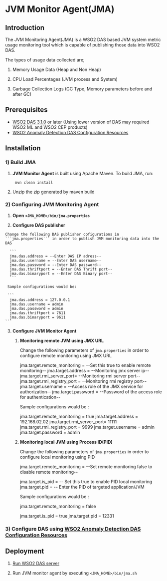 # JVM Monitor Agent(JMA)

## Introduction
The JVM Monitoring Agent(JMA) is a WSO2 DAS based JVM system metric usage monitoring tool which is capable of publishing those data into WSO2 DAS.

The types of usage data collected are;

1. Memory Usage Data (Heap and Non Heap)

2. CPU Load Percentages (JVM process and System)

3. Garbage Collection Logs (GC Type, Memory parameters before and after GC)

## Prerequisites

- [WSO2 DAS 3.1.0](http://wso2.com/products/data-analytics-server/) or later (Using lower version of DAS may required WSO2 ML and WSO2 CEP products)
- [WSO2 Anomaly Detection DAS Configuration Resources](https://github.com/wso2-incubator/automatic-anomaly-detection/tree/master/wso2-das)

## Installation

### 1) Build JMA

  1. **JVM Monitor Agent** is built using Apache Maven. To build JMA, run:
       ``` 
        mvn clean install
       ```
        
  2. Unzip the zip generated by maven build
    
### 2) Configuring **JVM Monitoring Agent**
  
  1. **Open ```<JMA_HOME>/bin/jma.properties```**
  
  2. **Configure DAS publisher**
    
    Change the following DAS publisher cofigurations in ```jma.properties``` in order to publish JVM monitoring data into the DAS
  
      ```
      jma.das.address = --Enter DAS IP adress--
      jma.das.username = --Enter DAS username--
      jma.das.password = --Enter DAS password--
      jma.das.thriftport = --Enter DAS Thrift port--
      jma.das.binaryport = --Enter DAS Binary port--
      ```
      
     Sample configurations would be:
     
     ```
      jma.das.address = 127.0.0.1
      jma.das.username = admin
      jma.das.password = admin
      jma.das.thriftport = 7611
      jma.das.binaryport = 9611
    ```
  3. **Configure JVM Monitor Agent**
     
      1. **Monitoring remote JVM using JMX URL**
    
           Change the following parameters of ```jma.properties``` in order to configure remote monitoring using JMX URL
           
            jma.target.remote_monitoring = --Set this true to enable remote monitoring--
            jma.target.address = --Monitoring jmx server ip--
            jma.target.rmi_server_port= --Monitoring rmi server port--
            jma.target.rmi_registry_port = --Monitoring rmi registry port--
            jma.target.username = --Access role of the JMX service for authorization--
            jma.target.password = --Password of the access role for authentication-- 
            
           Sample configurations would be :
            
            jma.target.remote_monitoring = true
            jma.target.address = 192.168.02.02
            jma.target.rmi_server_port= 11111
            jma.target.rmi_registry_port = 9999
            jma.target.username = admin
            jma.target.password = admin
            
      2. **Monitoring local JVM using Process ID(PID)**
      
           Change the following parameters of ```jma.properties``` in order to configure local monitoring using PID
            
            jma.target.remote_monitoring = --Set remote monitoring false to disable remote monitoring--
            
            jma.target.is_pid = -- Set this true to enable PID local monitoring
            jma.target.pid = -- Enter the PID of targeted application/JVM
          
          
           Sample configurations would be :
           
            
            jma.target.remote_monitoring = false
            
            jma.target.is_pid = true
            jma.target.pid = 12331
           
      

### 3) Configure DAS using [**WSO2 Anomaly Detection DAS Configuration Resources**](https://github.com/wso2-incubator/automatic-anomaly-detection/tree/master/wso2-das)


## Deployment

1. [Run WSO2 DAS server](https://docs.wso2.com/display/DAS310/Running+the+Product)

2. Run JVM monitor agent by executing ```<JMA_HOME>/bin/jma.sh```


